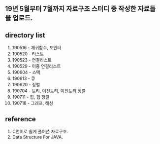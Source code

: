 

19년 5월부터 7월까지 자료구조 스터디 중 작성한 자료들을 업로드.
----------------------------




directory list
----------------------------
1. 190516 - 재귀함수, 포인터
2. 190520 - 리스트
3. 190523 - 연결리스트
4. 190529 - 이중 연결리스트
5. 190604 - 스택
6. 190613 - 큐
7. 190620 - 정렬
8. 190704 - 트리, 이진트리, 이진트리 정렬
9. 190711 - 힙, 힙 정렬
10. 190718 - 그래프, 해싱


reference 
----------------------------
1. C언어로 쉽게 풀어쓴 자료구조. 
2. Data Structure For JAVA.
